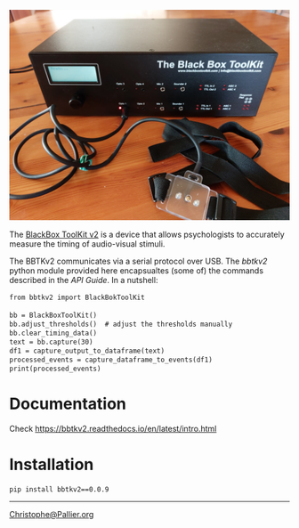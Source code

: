 <p align="center">

![](docs/images/bbtkv2.png)

</p>

The [BlackBox ToolKit v2](https://www.blackboxtoolkit.com/bbtkv2.html) is a device that allows psychologists to accurately measure the timing of audio-visual stimuli.

The BBTKv2 communicates via a serial protocol over USB. The _bbtkv2_ python module provided here encapsualtes (some of) the commands described in the _API Guide_. 
In a nutshell:

    from bbtkv2 import BlackBokToolKit

    bb = BlackBoxToolKit()
    bb.adjust_thresholds()  # adjust the thresholds manually
    bb.clear_timing_data()
    text = bb.capture(30)
    df1 = capture_output_to_dataframe(text)
    processed_events = capture_dataframe_to_events(df1)
    print(processed_events)


# Documentation

Check <https://bbtkv2.readthedocs.io/en/latest/intro.html>


# Installation

    pip install bbtkv2==0.0.9 

---

Christophe@Pallier.org



